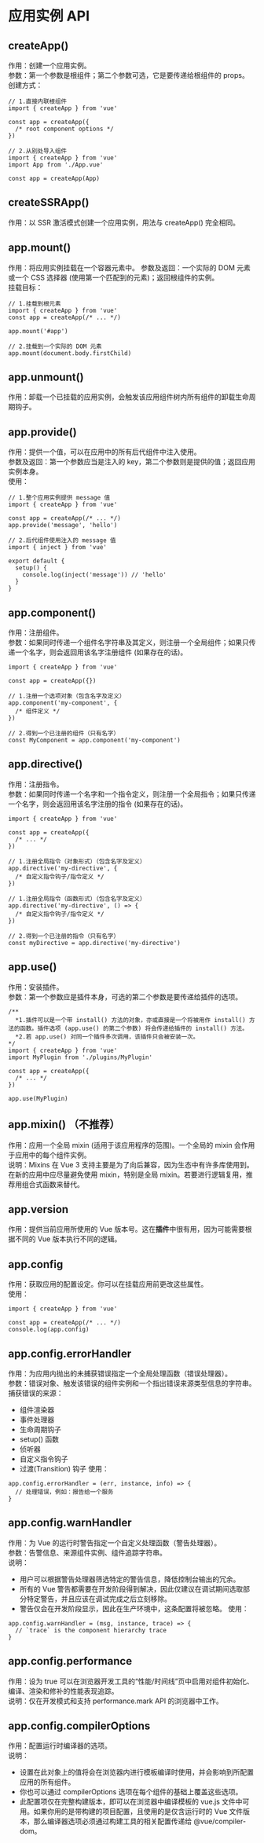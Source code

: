 # 应用实例 API
## createApp()
作用：创建一个应用实例。  
参数：第一个参数是根组件；第二个参数可选，它是要传递给根组件的 props。  
创建方式：
```
// 1.直接内联根组件
import { createApp } from 'vue'

const app = createApp({
  /* root component options */
})

// 2.从别处导入组件
import { createApp } from 'vue'
import App from './App.vue'

const app = createApp(App)
```

## createSSRApp()
作用：以 SSR 激活模式创建一个应用实例，用法与 createApp() 完全相同。  

## app.mount()
作用：将应用实例挂载在一个容器元素中。
参数及返回：一个实际的 DOM 元素或一个 CSS 选择器 (使用第一个匹配到的元素)；返回根组件的实例。  
挂载目标：  
```
// 1.挂载到根元素
import { createApp } from 'vue'
const app = createApp(/* ... */)

app.mount('#app')

// 2.挂载到一个实际的 DOM 元素
app.mount(document.body.firstChild)
```

## app.unmount()
作用：卸载一个已挂载的应用实例，会触发该应用组件树内所有组件的卸载生命周期钩子。  

## app.provide()
作用：提供一个值，可以在应用中的所有后代组件中注入使用。  
参数及返回：第一个参数应当是注入的 key，第二个参数则是提供的值；返回应用实例本身。  
使用：  
```
// 1.整个应用实例提供 message 值
import { createApp } from 'vue'

const app = createApp(/* ... */)
app.provide('message', 'hello')

// 2.后代组件使用注入的 message 值
import { inject } from 'vue'

export default {
  setup() {
    console.log(inject('message')) // 'hello'
  }
}
```

## app.component()
作用：注册组件。  
参数：如果同时传递一个组件名字符串及其定义，则注册一个全局组件；如果只传递一个名字，则会返回用该名字注册组件 (如果存在的话)。  
```
import { createApp } from 'vue'

const app = createApp({})

// 1.注册一个选项对象（包含名字及定义）
app.component('my-component', {
  /* 组件定义 */
})

// 2.得到一个已注册的组件（只有名字）
const MyComponent = app.component('my-component')
```

## app.directive()
作用：注册指令。  
参数：如果同时传递一个名字和一个指令定义，则注册一个全局指令；如果只传递一个名字，则会返回用该名字注册的指令 (如果存在的话)。  
```
import { createApp } from 'vue'

const app = createApp({
  /* ... */
})

// 1.注册全局指令（对象形式）（包含名字及定义）
app.directive('my-directive', {
  /* 自定义指令钩子/指令定义 */
})

// 1.注册全局指令（函数形式）（包含名字及定义）
app.directive('my-directive', () => {
  /* 自定义指令钩子/指令定义 */
})

// 2.得到一个已注册的指令（只有名字）
const myDirective = app.directive('my-directive')
```

## app.use()
作用：安装插件。  
参数：第一个参数应是插件本身，可选的第二个参数是要传递给插件的选项。  
```  
/**
  *1.插件可以是一个带 install() 方法的对象，亦或直接是一个将被用作 install() 方法的函数。插件选项 (app.use() 的第二个参数) 将会传递给插件的 install() 方法。
  *2.若 app.use() 对同一个插件多次调用，该插件只会被安装一次。
*/
import { createApp } from 'vue'
import MyPlugin from './plugins/MyPlugin'

const app = createApp({
  /* ... */
})

app.use(MyPlugin)
```

## app.mixin() （不推荐）
作用：应用一个全局 mixin (适用于该应用程序的范围)。一个全局的 mixin 会作用于应用中的每个组件实例。  
说明：Mixins 在 Vue 3 支持主要是为了向后兼容，因为生态中有许多库使用到。在新的应用中应尽量避免使用 mixin，特别是全局 mixin。若要进行逻辑复用，推荐用组合式函数来替代。  

## app.version
作用：提供当前应用所使用的 Vue 版本号。这在**插件**中很有用，因为可能需要根据不同的 Vue 版本执行不同的逻辑。

## app.config
作用：获取应用的配置设定。你可以在挂载应用前更改这些属性。  
使用：  
```
import { createApp } from 'vue'

const app = createApp(/* ... */)
console.log(app.config)
```

## app.config.errorHandler
作用：为应用内抛出的未捕获错误指定一个全局处理函数（错误处理器）。  
参数：错误对象、触发该错误的组件实例和一个指出错误来源类型信息的字符串。  
捕获错误的来源：  
- 组件渲染器
- 事件处理器
- 生命周期钩子
- setup() 函数
- 侦听器
- 自定义指令钩子
- 过渡(Transition) 钩子
使用：  
```
app.config.errorHandler = (err, instance, info) => {
  // 处理错误，例如：报告给一个服务
}
```

## app.config.warnHandler
作用：为 Vue 的运行时警告指定一个自定义处理函数（警告处理器）。  
参数：告警信息、来源组件实例、组件追踪字符串。  
说明：  
- 用户可以根据警告处理器筛选特定的警告信息，降低控制台输出的冗余。
- 所有的 Vue 警告都需要在开发阶段得到解决，因此仅建议在调试期间选取部分特定警告，并且应该在调试完成之后立刻移除。
- 警告仅会在开发阶段显示，因此在生产环境中，这条配置将被忽略。
使用：  
```
app.config.warnHandler = (msg, instance, trace) => {
  // `trace` is the component hierarchy trace
}
```

## app.config.performance
作用：设为 true 可以在浏览器开发工具的“性能/时间线”页中启用对组件初始化、编译、渲染和修补的性能表现追踪。  
说明：仅在开发模式和支持 performance.mark API 的浏览器中工作。  

## app.config.compilerOptions
作用：配置运行时编译器的选项。  
说明：  
- 设置在此对象上的值将会在浏览器内进行模板编译时使用，并会影响到所配置应用的所有组件。
- 你也可以通过 compilerOptions 选项在每个组件的基础上覆盖这些选项。
- 此配置项仅在完整构建版本，即可以在浏览器中编译模板的 vue.js 文件中可用。如果你用的是带构建的项目配置，且使用的是仅含运行时的 Vue 文件版本，那么编译器选项必须通过构建工具的相关配置传递给 @vue/compiler-dom。
